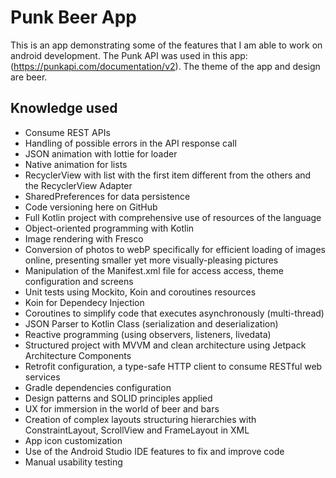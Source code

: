 # Punk Beer App
This is an app demonstrating some of the features that I am able to work on android development. The Punk API was used in this app: (https://punkapi.com/documentation/v2). The theme of the app and design are beer.

## Knowledge used
- Consume REST APIs
- Handling of possible errors in the API response call
- JSON animation with lottie for loader
- Native animation for lists
- RecyclerView with list with the first item different from the others and the RecyclerView Adapter
- SharedPreferences for data persistence
- Code versioning here on GitHub
- Full Kotlin project with comprehensive use of resources of the language
- Object-oriented programming with Kotlin
- Image rendering with Fresco
- Conversion of photos to webP specifically for efficient loading of images online, presenting smaller yet more visually-pleasing pictures
- Manipulation of the Manifest.xml file for access access, theme configuration and screens
- Unit tests using Mockito, Koin and coroutines resources 
- Koin for Dependecy Injection
- Coroutines to simplify code that executes asynchronously (multi-thread)
- JSON Parser to Kotlin Class (serialization and deserialization)
- Reactive programming (using observers, listeners, livedata)
- Structured project with MVVM and clean architecture using Jetpack Architecture Components
- Retrofit configuration, a type-safe HTTP client to consume RESTful web services
- Gradle dependencies configuration
- Design patterns and SOLID principles applied
- UX for immersion in the world of beer and bars
- Creation of complex layouts structuring hierarchies with ConstraintLayout, ScrollView and FrameLayout in XML
- App icon customization
- Use of the Android Studio IDE features to fix and improve code
- Manual usability testing
